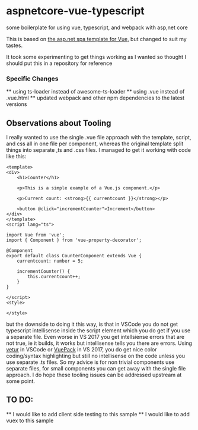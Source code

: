 # aspnetcore-vue-typescript
some boilerplate for using vue, typescript, and webpack with asp,net core

This is based on [the asp.net spa template for Vue](https://blogs.msdn.microsoft.com/webdev/2017/02/14/building-single-page-applications-on-asp-net-core-with-javascriptservices/), but changed to suit my tastes.

It took some experimenting to get things working as I wanted so thought I should put this in a repository for reference

### Specific Changes 

** using ts-loader instead of awesome-ts-loader
** using .vue instead of .vue.html
** updated webpack and other npm dependencies to the latest versions

## Observations about Tooling

I really wanted to use the single .vue file approach with the template, script, and css all in one file per component, whereas the original template split things into separate ,ts and .css files. I managed to get it working with code like this:

    <template>
    <div>
        <h1>Counter</h1>

        <p>This is a simple example of a Vue.js component.</p>

        <p>Current count: <strong>{{ currentcount }}</strong></p>

        <button @click="incrementCounter">Increment</button>
    </div>
    </template>
    <script lang="ts">

    import Vue from 'vue';
    import { Component } from 'vue-property-decorator';

    @Component
    export default class CounterComponent extends Vue {
        currentcount: number = 5;

        incrementCounter() {
            this.currentcount++;
        }
    }

    </script>
	<style>
	
	</style>
	
but the downside to doing it this way, is that in VSCode you do not get typescript intellisense inside the script element which you do get if you use a separate file. Even worse in VS 2017 you get intellsiense errors that are not true, ie it builds, it works but intellisense tells you there are errors. 
Using [vetur](https://marketplace.visualstudio.com/items?itemName=octref.vetur) in VSCode or [VuePack](https://marketplace.visualstudio.com/items?itemName=MadsKristensen.VuejsPack-18329) in VS 2017, you do get nice color coding/syntax highlighting but still no intellisense on the code unless you use separate .ts files. So my advice is for non trivial components use separate files, for small components you can get away with the single file approach. I do hope these tooling issues can be addressed upstream at some point.

## TO DO:

** I would like to add client side testing to this sample
** I would like to add vuex to this sample


